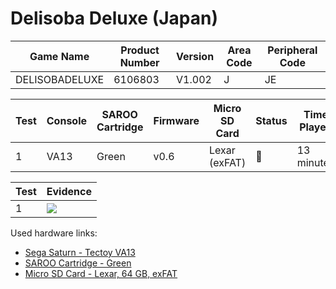 # Delisoba Deluxe (Japan)

| Game Name      | Product Number | Version | Area Code | Peripheral Code |
| -------------- | -------------- | ------- | --------- | --------------- |
| DELISOBADELUXE | 6106803        | V1.002  | J         | JE              |

| Test | Console | SAROO Cartridge | Firmware | Micro SD Card | Status | Time Played |
| ---- | ------- | --------------- | -------- | ------------- | ------ | ----------- |
| 1    | VA13    | Green           | v0.6     | Lexar (exFAT) | :100:  | 13 minutes  |

| Test | Evidence                                                                                         |
| ---- | ------------------------------------------------------------------------------------------------ |
| 1    | [![](https://img.youtube.com/vi/XrmYyCvtdM8/0.jpg)](https://www.youtube.com/watch?v=XrmYyCvtdM8) |

Used hardware links:

- [Sega Saturn - Tectoy VA13](../../../../Info/Consoles/VA13/README.md)
- [SAROO Cartridge - Green](../../../../Info/Cartridges/RetroGameParadiseStore/1.32F/README.md)
- [Micro SD Card - Lexar, 64 GB, exFAT](../../../../Info/SdCards/Lexar/64GB/exfat/README.md)
